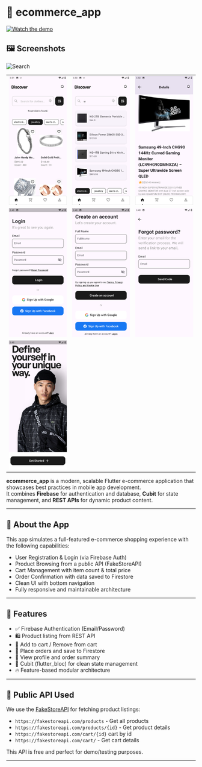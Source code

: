 # 🛒 ecommerce_app

[![Watch the demo](https://img.youtube.com/vi/rYLuat-FWlg/0.jpg)](https://youtu.be/rYLuat-FWlg)


## 🖼️ Screenshots
<img src="assets/screenshots/Cover.png" alt="Search" width="600" />

<table>
  <tr>
    <td><img src="assets/screenshots/home.png" alt="Home" width="160" /></td>
    <td><img src="assets/screenshots/search.png" alt="Search" width="160" /></td>
    <td><img src="assets/screenshots/prdoucts_details.png" alt="prdoucts_details" width="160" /></td>
  </tr>
  <tr>
    <td><img src="assets/screenshots/sign_in.png" alt="Sign In" width="160" /></td>
    <td><img src="assets/screenshots/sign_up.png" alt="Sign Up" width="160" /></td>
    <td><img src="assets/screenshots/forgot_password.png" alt="Forgot Password" width="160" /></td>
  </tr>
  <tr>
    <td><img src="assets/screenshots/onboarding.png" alt="Onboarding" width="160" /></td>
    <td></td>
    <td></td>
  </tr>
</table>

**ecommerce_app** is a modern, scalable Flutter e-commerce application that showcases best practices in mobile app development.  
It combines **Firebase** for authentication and database, **Cubit** for state management, and **REST APIs** for dynamic product content.

---

## 📱 About the App

This app simulates a full-featured e-commerce shopping experience with the following capabilities:

- User Registration & Login (via Firebase Auth)
- Product Browsing from a public API (FakeStoreAPI)
- Cart Management with item count & total price
- Order Confirmation with data saved to Firestore
- Clean UI with bottom navigation
- Fully responsive and maintainable architecture

---

## 🚀 Features

- ✅ Firebase Authentication (Email/Password)
- 🛍️ Product listing from REST API
- 🛒 Add to cart / Remove from cart
- 🧾 Place orders and save to Firestore
- 📄 View profile and order summary
- 🧠 Cubit (flutter_bloc) for clean state management
- 🔥 Feature-based modular architecture

---

## 🔗 Public API Used

We use the [FakeStoreAPI](https://fakestoreapi.com/) for fetching product listings:
- `https://fakestoreapi.com/products` - Get all products
- `https://fakestoreapi.com/products/{id}` - Get product details
- `https://fakestoreapi.com/cart/{id}` cart by id
- `https://fakestoreapi.com/cart/` - Get cart details

This API is free and perfect for demo/testing purposes.

---


